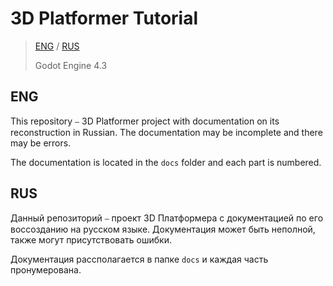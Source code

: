 # 3D Platformer Tutorial

> [ENG](#eng) / [RUS](#rus)
> 
> Godot Engine 4.3

## ENG

This repository ⎯ 3D Platformer project with documentation on its reconstruction in Russian. The documentation may be incomplete and there may be errors.

The documentation is located in the `docs` folder and each part is numbered.

## RUS

Данный репозиторий ⎯ проект 3D Платформера с документацией по его воссозданию на русском языке. Документация может быть неполной, также могут присутствовать ошибки.

Документация рассполагается в папке `docs` и каждая часть пронумерована.